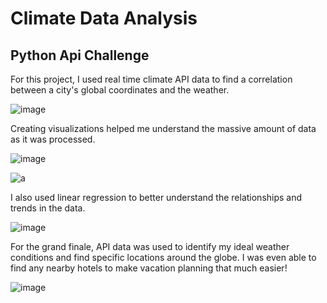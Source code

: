 # Climate Data Analysis
## Python Api Challenge

For this project, I used real time climate API data to find a correlation between a city's global coordinates and the weather.

![image](https://github.com/hdkronke/python-api-challenge/assets/117773492/30fee151-59b1-4db8-863c-9461850b50fd)

Creating visualizations helped me understand the massive amount of data as it was processed.

![image](https://github.com/hdkronke/python-api-challenge/assets/117773492/90782019-b0d7-4d2a-8b59-fcd5bc7c58e6)

![a](https://github.com/hdkronke/python-api-challenge/assets/117773492/b2eb9039-dc18-496f-ac9f-5d3d3015e800)

I also used linear regression to better understand the relationships and trends in the data.

![image](https://github.com/hdkronke/python-api-challenge/assets/117773492/efbad38e-3605-43ec-8a83-78ceafd6f300)

For the grand finale, API data was used to identify my ideal weather conditions and find specific locations around the globe. I was even able to find any nearby hotels to make vacation planning that much easier!

![image](https://github.com/hdkronke/python-api-challenge/assets/117773492/ee8a9577-0a46-4344-9136-72cd0ed1fb5e)
